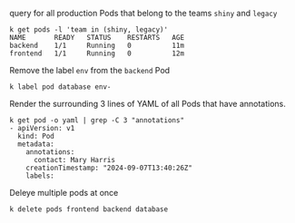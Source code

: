query for all production Pods that belong to the teams `shiny` and `legacy`
```
k get pods -l 'team in (shiny, legacy)'
NAME       READY   STATUS    RESTARTS   AGE
backend    1/1     Running   0          11m
frontend   1/1     Running   0          12m
```

Remove the label `env` from the `backend` Pod
```
k label pod database env-
```

Render the surrounding 3 lines of YAML of all Pods that have annotations.
```
k get pod -o yaml | grep -C 3 "annotations"
- apiVersion: v1
  kind: Pod
  metadata:
    annotations:
      contact: Mary Harris
    creationTimestamp: "2024-09-07T13:40:26Z"
    labels:
```

Deleye multiple pods at once
```
k delete pods frontend backend database
```

